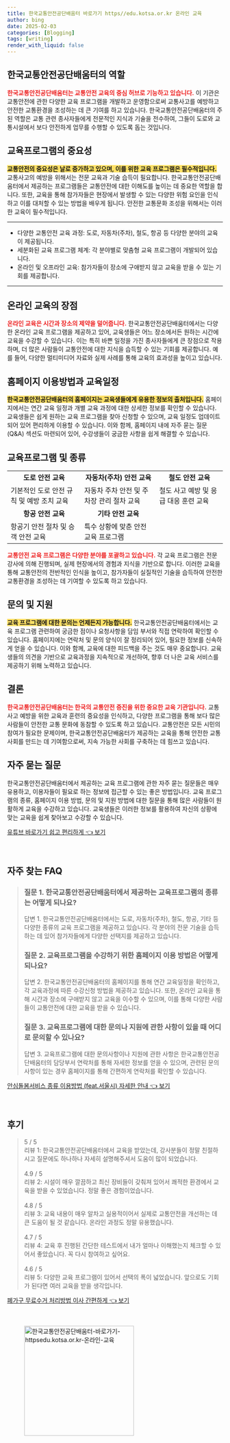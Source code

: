 ```yaml
---
title: 한국교통안전공단배움터 바로가기 https//edu.kotsa.or.kr 온라인 교육
author: bing
date: 2025-02-03
categories: [Blogging]
tags: [writing]
render_with_liquid: false
---
```



<h2 id='한국교통안전공단배움터의 역할'>한국교통안전공단배움터의 역할</h2>

<p><b><span style="color: #ee2323;">한국교통안전공단배움터는 교통안전 교육의 중심 허브로 기능하고 있습니다.</span></b> 이 기관은 교통안전에 관한 다양한 교육 프로그램을 개발하고 운영함으로써 교통사고를 예방하고 안전한 교통환경을 조성하는 데 큰 기여를 하고 있습니다. 한국교통안전공단배움터의 주된 역할은 교통 관련 종사자들에게 전문적인 지식과 기술을 전수하여, 그들이 도로와 교통시설에서 보다 안전하게 업무를 수행할 수 있도록 돕는 것입니다.</p>

<h2 id='교육프로그램의 중요성'>교육프로그램의 중요성</h2>

<p><b><span style="background-color: #ffe066;">교통안전의 중요성은 날로 증가하고 있으며, 이를 위한 교육 프로그램은 필수적입니다.</span></b> 교통사고의 예방을 위해서는 전문 교육과 기술 습득이 필요합니다. 한국교통안전공단배움터에서 제공하는 프로그램들은 교통안전에 대한 이해도를 높이는 데 중요한 역할을 합니다. 또한, 교육을 통해 참가자들은 현장에서 발생할 수 있는 다양한 위험 요인을 인식하고 이를 대처할 수 있는 방법을 배우게 됩니다. 안전한 교통문화 조성을 위해서는 이러한 교육이 필수적입니다.</p>

<hr />

<ul>
    <li>다양한 교통안전 교육 과정: 도로, 자동차(주차), 철도, 항공 등 다양한 분야의 교육이 제공됩니다.</li>
    <li>세분화된 교육 프로그램 체계: 각 분야별로 맞춤형 교육 프로그램이 개발되어 있습니다.</li>
    <li>온라인 및 오프라인 교육: 참가자들이 장소에 구애받지 않고 교육을 받을 수 있는 기회를 제공합니다.</li>
</ul>

<hr />

<h2 id='온라인 교육의 장점'>온라인 교육의 장점</h2>

<p><b><span style="color: #ee2323;">온라인 교육은 시간과 장소의 제약을 덜어줍니다.</span></b> 한국교통안전공단배움터에서는 다양한 온라인 교육 프로그램을 제공하고 있어, 교육생들은 어느 장소에서든 원하는 시간에 교육을 수강할 수 있습니다. 이는 특히 바쁜 일정을 가진 종사자들에게 큰 장점으로 작용하며, 더 많은 사람들이 교통안전에 대한 지식을 습득할 수 있는 기회를 제공합니다. 예를 들어, 다양한 멀티미디어 자료와 실제 사례를 통해 교육의 효과성을 높이고 있습니다.</p>

<h2 id='홈페이지 이용방법과 교육일정'>홈페이지 이용방법과 교육일정</h2>

<p><b><span style="background-color: #ffe066;">한국교통안전공단배움터의 홈페이지는 교육생들에게 유용한 정보의 출처입니다.</span></b> 홈페이지에서는 연간 교육 일정과 개별 교육 과정에 대한 상세한 정보를 확인할 수 있습니다. 교육생들은 쉽게 원하는 교육 프로그램을 찾아 신청할 수 있으며, 교육 일정도 업데이트되어 있어 편리하게 이용할 수 있습니다. 이와 함께, 홈페이지 내에 자주 묻는 질문(Q&A) 섹션도 마련되어 있어, 수강생들이 궁금한 사항을 쉽게 해결할 수 있습니다.</p>

<h2 id='교육프로그램 및 종류'>교육프로그램 및 종류</h2>

<table>
    <tr>
        <td style="text-align: center; height: 17px;"><b>도로 안전 교육</b></td>
        <td style="text-align: center; height: 17px;"><b>자동차(주차) 안전 교육</b></td>
        <td style="text-align: center; height: 17px;"><b>철도 안전 교육</b></td>
    </tr>
    <tr>
        <td>기본적인 도로 안전 규칙 및 예방 조치 교육</td>
        <td>자동차 주차 안전 및 주차장 관리 절차 교육</td>
        <td>철도 사고 예방 및 응급 대응 훈련 교육</td>
    </tr>
    <tr>
        <td style="text-align: center; height: 17px;"><b>항공 안전 교육</b></td>
        <td style="text-align: center; height: 17px;"><b>기타 안전 교육</b></td>
        <td>&nbsp;</td>
    </tr>
    <tr>
        <td>항공기 안전 절차 및 승객 안전 교육</td>
        <td>특수 상황에 맞춘 안전 교육 프로그램</td>
        <td>&nbsp;</td>
    </tr>
</table>

<p><b><span style="color: #ee2323;">교통안전 교육 프로그램은 다양한 분야를 포괄하고 있습니다.</span></b> 각 교육 프로그램은 전문 강사에 의해 진행되며, 실제 현장에서의 경험과 지식을 기반으로 합니다. 이러한 교육을 통해 교통안전의 전반적인 인식을 높이고, 참가자들이 실질적인 기술을 습득하여 안전한 교통환경을 조성하는 데 기여할 수 있도록 하고 있습니다.</p>

<h2 id='문의 및 지원'>문의 및 지원</h2>

<p><b><span style="background-color: #ffe066;">교육 프로그램에 대한 문의는 언제든지 가능합니다.</span></b> 한국교통안전공단배움터에서는 교육 프로그램 관련하여 궁금한 점이나 요청사항을 담임 부서와 직접 연락하여 확인할 수 있습니다. 홈페이지에는 연락처 및 문의 양식이 잘 정리되어 있어, 필요한 정보를 신속하게 얻을 수 있습니다. 이와 함께, 교육에 대한 피드백을 주는 것도 매우 중요합니다. 교육생들의 의견을 기반으로 교육과정을 지속적으로 개선하여, 향후 더 나은 교육 서비스를 제공하기 위해 노력하고 있습니다.</p>

<h2 id='결론'>결론</h2>

<p><b><span style="color: #ee2323;">한국교통안전공단배움터는 한국의 교통안전 증진을 위한 중요한 교육 기관입니다.</span></b> 교통사고 예방을 위한 교육과 훈련의 중요성을 인식하고, 다양한 프로그램을 통해 보다 많은 사람들이 안전한 교통 문화에 동참할 수 있도록 하고 있습니다. 교통안전은 모든 시민의 참여가 필요한 문제이며, 한국교통안전공단배움터가 제공하는 교육을 통해 안전한 교통 사회를 만드는 데 기여함으로써, 지속 가능한 사회를 구축하는 데 힘쓰고 있습니다.</p>

<h2 id='자주 묻는 질문'>자주 묻는 질문</h2>

<p>한국교통안전공단배움터에서 제공하는 교육 프로그램에 관한 자주 묻는 질문들은 매우 유용하고, 이용자들이 필요로 하는 정보에 접근할 수 있는 좋은 방법입니다. 교육 프로그램의 종류, 홈페이지 이용 방법, 문의 및 지원 방법에 대한 질문을 통해 많은 사람들이 원활하게 교육을 수강하고 있습니다. 교육생들은 이러한 정보를 활용하여 자신의 상황에 맞는 교육을 쉽게 찾아보고 수강할 수 있습니다.</p>


<p><a class="click-button" title="유튜브 바로가기 쉽고 편리하게" href="https://yellowplanner.github.io/posts/%EC%9C%A0%ED%8A%9C%EB%B8%8C-%EB%B0%94%EB%A1%9C%EA%B0%80%EA%B8%B0-%EC%89%BD%EA%B3%A0-%ED%8E%B8%EB%A6%AC%ED%95%98%EA%B2%8C/" rel="dofollow">유튜브 바로가기 쉽고 편리하게 👈 보기</a></p><br>
<h2 id='자주_찾는_FAQ'>자주 찾는 FAQ</h2>
<div itemscope="" itemtype="https://schema.org/FAQPage"> 
<blockquote> 
<div itemscope="" itemprop="mainEntity" itemtype="https://schema.org/Question"> 
<h3 itemprop="name">질문 1. 한국교통안전공단배움터에서 제공하는 교육프로그램의 종류는 어떻게 되나요?</h3> 
<div itemscope="" itemprop="acceptedAnswer" itemtype="https://schema.org/Answer"> 
<span itemprop="text"> 
<p>답변 1. 한국교통안전공단배움터에서는 도로, 자동차(주차), 철도, 항공, 기타 등 다양한 종류의 교육 프로그램을 제공하고 있습니다. 각 분야의 전문 기술을 습득하는 데 있어 참가자들에게 다양한 선택지를 제공하고 있습니다.</p> 
</span> 
</div> 
</div> 

<div itemscope="" itemprop="mainEntity" itemtype="https://schema.org/Question"> 
<h3 itemprop="name">질문 2. 교육프로그램을 수강하기 위한 홈페이지 이용 방법은 어떻게 되나요?</h3> 
<div itemscope="" itemprop="acceptedAnswer" itemtype="https://schema.org/Answer"> 
<span itemprop="text"> 
<p>답변 2. 한국교통안전공단배움터의 홈페이지를 통해 연간 교육일정을 확인하고, 각 교육과정에 따른 수강신청 방법을 제공하고 있습니다. 또한, 온라인 교육을 통해 시간과 장소에 구애받지 않고 교육을 이수할 수 있으며, 이를 통해 다양한 사람들이 교통안전에 대한 교육을 받을 수 있습니다.</p> 
</span> 
</div> 
</div> 

<div itemscope="" itemprop="mainEntity" itemtype="https://schema.org/Question"> 
<h3 itemprop="name">질문 3. 교육프로그램에 대한 문의나 지원에 관한 사항이 있을 때 어디로 문의할 수 있나요?</h3> 
<div itemscope="" itemprop="acceptedAnswer" itemtype="https://schema.org/Answer"> 
<span itemprop="text"> 
<p>답변 3. 교육프로그램에 대한 문의사항이나 지원에 관한 사항은 한국교통안전공단배움터의 담당부서 연락처를 통해 자세한 정보를 얻을 수 있으며, 관련된 문의사항이 있는 경우 홈페이지를 통해 간편하게 연락처를 확인할 수 있습니다.</p> 
</span> 
</div> 
</div> 
</blockquote> 
</div>
<p><a class="click-button" title="안심돌봄서비스 종류 이용방법 (feat.서울시) 자세한 안내" href="https://yellowplanner.github.io/posts/%EC%95%88%EC%8B%AC%EB%8F%8C%EB%B4%84%EC%84%9C%EB%B9%84%EC%8A%A4-%EC%A2%85%EB%A5%98-%EC%9D%B4%EC%9A%A9%EB%B0%A9%EB%B2%95-(feat.%EC%84%9C%EC%9A%B8%EC%8B%9C)-%EC%9E%90%EC%84%B8%ED%95%9C-%EC%95%88%EB%82%B4/" rel="dofollow">안심돌봄서비스 종류 이용방법 (feat.서울시) 자세한 안내 👈 보기</a></p><br>
<h2 id='후기'>후기</h2>
<div itemscope itemtype="https://schema.org/Product">
  <blockquote>
  <div itemprop="review" itemscope itemtype="https://schema.org/Review">
      <div itemprop="reviewRating" itemscope itemtype="https://schema.org/Rating"> <span itemprop="ratingValue">5</span> / <span itemprop="bestRating">5</span> </div>
      <span itemprop="reviewBody">리뷰 1: 한국교통안전공단배움터에서 교육을 받았는데, 강사분들이 정말 친절하시고 질문에도 하나하나 자세히 설명해주셔서 도움이 많이 되었습니다.</span>
  </div>
  <br>
  <div itemprop="review" itemscope itemtype="https://schema.org/Review">
      <div itemprop="reviewRating" itemscope itemtype="https://schema.org/Rating"> <span itemprop="ratingValue">4.9</span> / <span itemprop="bestRating">5</span> </div>
      <span itemprop="reviewBody">리뷰 2: 시설이 매우 깔끔하고 최신 장비들이 갖춰져 있어서 쾌적한 환경에서 교육을 받을 수 있었습니다. 정말 좋은 경험이었습니다.</span>
  </div>
  <br>
  <div itemprop="review" itemscope itemtype="https://schema.org/Review">
      <div itemprop="reviewRating" itemscope itemtype="https://schema.org/Rating"> <span itemprop="ratingValue">4.8</span> / <span itemprop="bestRating">5</span> </div>
      <span itemprop="reviewBody">리뷰 3: 교육 내용이 매우 알차고 실용적이어서 실제로 교통안전을 개선하는 데 큰 도움이 될 것 같습니다. 온라인 과정도 정말 유용했습니다.</span>
  </div>
  <br>
  <div itemprop="review" itemscope itemtype="https://schema.org/Review">
      <div itemprop="reviewRating" itemscope itemtype="https://schema.org/Rating"> <span itemprop="ratingValue">4.7</span> / <span itemprop="bestRating">5</span> </div>
      <span itemprop="reviewBody">리뷰 4: 교육 후 진행된 간단한 테스트에서 내가 얼마나 이해했는지 체크할 수 있어서 좋았습니다. 꼭 다시 참여하고 싶어요.</span>
  </div>
  <br>
  <div itemprop="review" itemscope itemtype="https://schema.org/Review">
      <div itemprop="reviewRating" itemscope itemtype="https://schema.org/Rating"> <span itemprop="ratingValue">4.6</span> / <span itemprop="bestRating">5</span> </div>
      <span itemprop="reviewBody">리뷰 5: 다양한 교육 프로그램이 있어서 선택의 폭이 넓었습니다. 앞으로도 기회가 된다면 여러 교육을 받을 생각입니다.</span>
  </div>
  </blockquote>
</div>
<p><a class="click-button" title="폐가구 무료수거 처리방법 이사 간편하게" href="https://yellowplanner.github.io/posts/%ED%8F%90%EA%B0%80%EA%B5%AC-%EB%AC%B4%EB%A3%8C%EC%88%98%EA%B1%B0-%EC%B2%98%EB%A6%AC%EB%B0%A9%EB%B2%95-%EC%9D%B4%EC%82%AC-%EA%B0%84%ED%8E%B8%ED%95%98%EA%B2%8C/" rel="dofollow">폐가구 무료수거 처리방법 이사 간편하게 👈 보기</a></p><br>
<figure class="image"><img src="https://yellowplanner.github.io/assets/img/thumbnail/한국교통안전공단배움터-바로가기-httpsedu.kotsa.or.kr-온라인-교육.webp" alt="한국교통안전공단배움터-바로가기-httpsedu.kotsa.or.kr-온라인-교육" width="256" height="256"></figure>